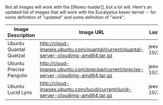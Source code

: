 Not all images will work with the [[Kexec-loader]], but a lot will.  Here's an updated list of images that will work with the Eucalyptus kexec kernel -- for some definition of "updated" and some definition of "work".

Image Description|Image URL|Last tested
-----|-----|-----
Ubuntu Quantal Quetzal|http://cloud-images.ubuntu.com/quantal/current/quantal-server-cloudimg-amd64.tar.gz|jeevan_ullas 10/26
Ubuntu Precise Pangolin|http://cloud-images.ubuntu.com/precise/current/precise-server-cloudimg-amd64.tar.gz|jeevan_ullas 10/27
Ubuntu Lucid Lynx|http://cloud-images.ubuntu.com/lucid/current/lucid-server-cloudimg-amd64.tar.gz|jeevan_ullas 10/27